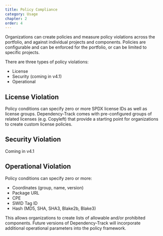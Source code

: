 ```yaml
---
title: Policy Compliance
category: Usage
chapter: 2
order: 4
---
```


Organizations can create policies and measure policy violations across the portfolio, and against individual 
projects and components. Policies are configurable and can be enforced for the portfolio, or can be 
limited to specific projects.

There are three types of policy violations:
* License
* Security (coming in v4.1)
* Operational

## License Violation
Policy conditions can specify zero or more SPDX license IDs as well as license groups. Dependency-Track comes with
pre-configured groups of related licenses (e.g. Copyleft) that provide a starting point for organizations to create
custom license policies.

## Security Violation
Coming in v4.1

## Operational Violation
Policy conditions can specify zero or more:
* Coordinates (group, name, version)
* Package URL
* CPE
* SWID Tag ID
* Hash (MD5, SHA, SHA3, Blake2b, Blake3)

This allows organizations to create lists of allowable and/or prohibited components. Future versions
of Dependency-Track will incorporate additional operational parameters into the policy framework.
